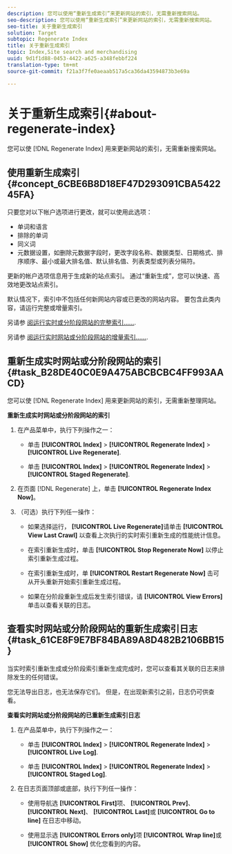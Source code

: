 ```yaml
---
description: 您可以使用“重新生成索引”来更新网站的索引，无需重新搜索网站。
seo-description: 您可以使用“重新生成索引”来更新网站的索引，无需重新搜索网站。
seo-title: 关于重新生成索引
solution: Target
subtopic: Regenerate Index
title: 关于重新生成索引
topic: Index,Site search and merchandising
uuid: 9d1f1d88-0453-4422-a625-a348febbf224
translation-type: tm+mt
source-git-commit: f21a3f7fe0aeaab517a5ca36da43594873b3e69a

---
```



# 关于重新生成索引{#about-regenerate-index}

您可以使 [!DNL Regenerate Index] 用来更新网站的索引，无需重新搜索网站。

## 使用重新生成索引 {#concept_6CBE6B8D18EF47D293091CBA542245FA}

只要您对以下帐户选项进行更改，就可以使用此选项：

* 单词和语言
* 排除的单词
* 同义词
* 元数据设置，如删除元数据字段时，更改字段名称、数据类型、日期格式、排序顺序、最小或最大排名值、默认排名值、列表类型或列表分隔符。

更新的帐户选项信息用于生成新的站点索引。 通过“重新生成”，您可以快速、高效地更改站点索引。

默认情况下，索引中不包括任何新网站内容或已更改的网站内容。 要包含此类内容，请运行完整或增量索引。

另请参 [阅运行实时或分阶段网站的完整索引……](../c-about-index-menu/c-about-full-index.md#task_F7FE04D8A1654A7787FCCA31B45EB42D).

另请参 [阅运行实时网站或分阶段网站的增量索引……](../c-about-index-menu/c-about-incremental-index.md#task_9BFB6157F3884B2FAECB7E0E9CA318CB).

## 重新生成实时网站或分阶段网站的索引 {#task_B28DE40C0E9A475ABCBCBC4FF993AACD}

您可以使 [!DNL Regenerate Index] 用来更新网站的索引，无需重新整理网站。

**重新生成实时网站或分阶段网站的索引**

1. 在产品菜单中，执行下列操作之一：

   * 单击 **[!UICONTROL Index]** > **[!UICONTROL Regenerate Index]** > **[!UICONTROL Live Regenerate]**.

   * 单击 **[!UICONTROL Index]** > **[!UICONTROL Regenerate Index]** > **[!UICONTROL Staged Regenerate]**.

1. 在页面 [!DNL Regenerate] 上，单击 **[!UICONTROL Regenerate Index Now]**。
1. （可选）执行下列任一操作：

   * 如果选择运行， **[!UICONTROL Live Regenerate]**&#x200B;请单击 **[!UICONTROL View Last Crawl]** 以查看上次执行的实时索引重新生成的性能统计信息。

   * 在索引重新生成时，单击 **[!UICONTROL Stop Regenerate Now]** 以停止索引重新生成过程。
   * 在索引重新生成时，单 **[!UICONTROL Restart Regenerate Now]** 击可从开头重新开始索引重新生成过程。
   * 如果在分阶段重新生成后发生索引错误，请 **[!UICONTROL View Errors]** 单击以查看关联的日志。

## 查看实时网站或分阶段网站的重新生成索引日志 {#task_61CE8F9E7BF84BA89A8D482B2106BB15}

当实时索引重新生成或分阶段索引重新生成完成时，您可以查看其关联的日志来排除发生的任何错误。

您无法导出日志，也无法保存它们。 但是，在出现新索引之前，日志仍可供查看。

**查看实时网站或分阶段网站的已重新生成索引日志**

1. 在产品菜单中，执行下列操作之一：

   * 单击 **[!UICONTROL Index]** > **[!UICONTROL Regenerate Index]** > **[!UICONTROL Live Log]**.

   * 单击 **[!UICONTROL Index]** > **[!UICONTROL Regenerate Index]** > **[!UICONTROL Staged Log]**.

1. 在日志页面顶部或底部，执行下列任一操作：

   * 使用导航选 **[!UICONTROL First]**&#x200B;项、 **[!UICONTROL Prev]**、 **[!UICONTROL Next]**、 **[!UICONTROL Last]**&#x200B;或 **[!UICONTROL Go to line]** 在日志中移动。

   * 使用显示选 **[!UICONTROL Errors only]**&#x200B;项 **[!UICONTROL Wrap line]**&#x200B;或 **[!UICONTROL Show]** 优化您看到的内容。

